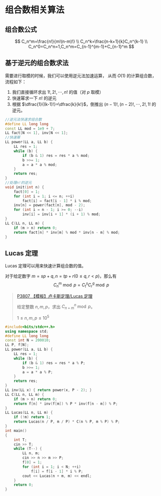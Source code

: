 # 组合数相关算法



## 组合数公式

$$
C_n^m=\frac{n!}{m!(n-m)!}
\\
C_n^k=\frac{n-k+1}{k}C_n^{k-1}
\\
C_n^0=C_n^n=1,C_n^m=C_{n-1}^{m-1}+C_{n-1}^m
$$

## 基于逆元的组合数求法

需要进行取模的时候，我们可以使用逆元法加速运算， 从而 $O(1)$ 的计算组合数，流程如下：

1. 我们直接循环求出 $1!,2!,\cdots,n!$ 的值（对 $p$ 取模）
2. 快速幂求一下 $n!$ 的逆元
3. 根据 $\dfrac{1}{(k-1)!}=\dfrac{k}{k!}$，倒推出 $(n-1)!,(n-2)!,\cdots,2!,1!$ 的逆元。

```cpp
//逆元法快速求组合数
#define LL long long
const LL mod = 1e9 + 7;
LL fact[N << 1], inv[N << 1];
//快速幂
LL power(LL a, LL b) {
    LL res = 1;
    while (b) {
        if (b & 1) res = res * a % mod;
        b >>= 1;
        a = a * a % mod;
    }
    return res;
}
//处理n!的逆元
void init(int n) {
    fact[0] = 1;
    for (int i = 1; i <= n; ++i)
        fact[i] = fact[i - 1] * i % mod;
    inv[n] = power(fact[n], mod - 2);
    for (int i = n - 1; i >= 0; --i)
        inv[i] = inv[i + 1] * (i + 1) % mod;
}
LL C(LL n, LL m) {
    if (m > n) return 0;
    return fact[n] * inv[m] % mod * inv[n - m] % mod;
}
```



## Lucas 定理

Lucas 定理可以用来快速计算组合数的值。

对于给定数字 $m=sp+q,n=tp+r(0\leq q,r <p)$，那么有
$$
C_n^m\bmod p=C_t^sC_r^q\bmod p
$$

> [P3807 【模板】卢卡斯定理/Lucas 定理](https://www.luogu.com.cn/problem/P3807)
>
> 给定整数 $n,m,p$，求出 $C_{n+m}^n\bmod p$。
>
> $1\leq n,m,p\leq 10^5$

```cpp
#include<bits/stdc++.h>
using namespace std;
#define LL long long
const int N = 200010;
LL P, f[N];
LL power(LL a, LL b) {
    LL res = 1;
    while (b) {
        if (b & 1) res = res * a % P;
        b >>= 1;
        a = a * a % P;
    }
    return res;
}
LL inv(LL x) { return power(x, P - 2); }
LL C(LL n, LL m) {
    if (m > n) return 0;
    return f[n] * inv(f[m]) % P * inv(f[n - m]) % P;
}
LL Lucas(LL n, LL m) {
    if (!m) return 1;
    return Lucas(n / P, m / P) * C(n % P, m % P) % P;
}
int main()
{
    int T;
    cin >> T;
    while (T--) {
        LL n, m;
        cin >> n >> m >> P;
        f[0] = 1;
        for (int i = 1; i < N; ++i)
            f[i] = f[i - 1] * i % P;
        cout << Lucas(n + m, m) << endl;
    }
    return 0;
}
```

